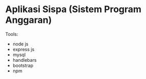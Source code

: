 # Aplikasi Sispa (Sistem Program Anggaran)
  Tools: 
  - node js
  - express js
  - mysql
  - handlebars
  - bootstrap
  - npm
